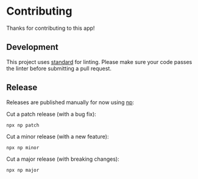# Contributing

Thanks for contributing to this app!

## Development

This project uses [standard](https://npm.im/standard) for linting. Please make sure your code passes the linter before submitting a pull request.

## Release

Releases are published manually for now using [np](https://npm.im/np):

Cut a patch release (with a bug fix):

```console
npx np patch
```

Cut a minor release (with a new feature):

```console
npx np minor
```

Cut a major release (with breaking changes):

```console
npx np major
```